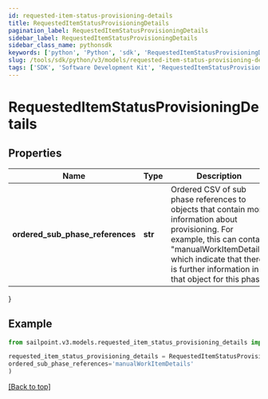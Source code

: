 ```yaml
---
id: requested-item-status-provisioning-details
title: RequestedItemStatusProvisioningDetails
pagination_label: RequestedItemStatusProvisioningDetails
sidebar_label: RequestedItemStatusProvisioningDetails
sidebar_class_name: pythonsdk
keywords: ['python', 'Python', 'sdk', 'RequestedItemStatusProvisioningDetails', 'RequestedItemStatusProvisioningDetails'] 
slug: /tools/sdk/python/v3/models/requested-item-status-provisioning-details
tags: ['SDK', 'Software Development Kit', 'RequestedItemStatusProvisioningDetails', 'RequestedItemStatusProvisioningDetails']
---
```


# RequestedItemStatusProvisioningDetails


## Properties

Name | Type | Description | Notes
------------ | ------------- | ------------- | -------------
**ordered_sub_phase_references** | **str** | Ordered CSV of sub phase references to objects that contain more information about provisioning. For example, this can contain \"manualWorkItemDetails\" which indicate that there is further information in that object for this phase. | [optional] 
}

## Example

```python
from sailpoint.v3.models.requested_item_status_provisioning_details import RequestedItemStatusProvisioningDetails

requested_item_status_provisioning_details = RequestedItemStatusProvisioningDetails(
ordered_sub_phase_references='manualWorkItemDetails'
)

```
[[Back to top]](#) 

